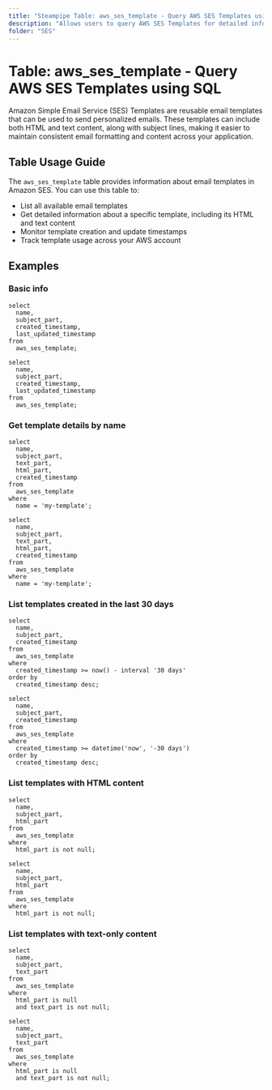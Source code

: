 ```yaml
---
title: "Steampipe Table: aws_ses_template - Query AWS SES Templates using SQL"
description: "Allows users to query AWS SES Templates for detailed information about email templates used in Amazon Simple Email Service."
folder: "SES"
---
```


# Table: aws_ses_template - Query AWS SES Templates using SQL

Amazon Simple Email Service (SES) Templates are reusable email templates that can be used to send personalized emails. These templates can include both HTML and text content, along with subject lines, making it easier to maintain consistent email formatting and content across your application.

## Table Usage Guide

The `aws_ses_template` table provides information about email templates in Amazon SES. You can use this table to:

- List all available email templates
- Get detailed information about a specific template, including its HTML and text content
- Monitor template creation and update timestamps
- Track template usage across your AWS account

## Examples

### Basic info
```sql+postgres
select
  name,
  subject_part,
  created_timestamp,
  last_updated_timestamp
from
  aws_ses_template;
```

```sql+sqlite
select
  name,
  subject_part,
  created_timestamp,
  last_updated_timestamp
from
  aws_ses_template;
```

### Get template details by name
```sql+postgres
select
  name,
  subject_part,
  text_part,
  html_part,
  created_timestamp
from
  aws_ses_template
where
  name = 'my-template';
```

```sql+sqlite
select
  name,
  subject_part,
  text_part,
  html_part,
  created_timestamp
from
  aws_ses_template
where
  name = 'my-template';
```

### List templates created in the last 30 days
```sql+postgres
select
  name,
  subject_part,
  created_timestamp
from
  aws_ses_template
where
  created_timestamp >= now() - interval '30 days'
order by
  created_timestamp desc;
```

```sql+sqlite
select
  name,
  subject_part,
  created_timestamp
from
  aws_ses_template
where
  created_timestamp >= datetime('now', '-30 days')
order by
  created_timestamp desc;
```

### List templates with HTML content
```sql+postgres
select
  name,
  subject_part,
  html_part
from
  aws_ses_template
where
  html_part is not null;
```

```sql+sqlite
select
  name,
  subject_part,
  html_part
from
  aws_ses_template
where
  html_part is not null;
```

### List templates with text-only content
```sql+postgres
select
  name,
  subject_part,
  text_part
from
  aws_ses_template
where
  html_part is null
  and text_part is not null;
```

```sql+sqlite
select
  name,
  subject_part,
  text_part
from
  aws_ses_template
where
  html_part is null
  and text_part is not null;
``` 